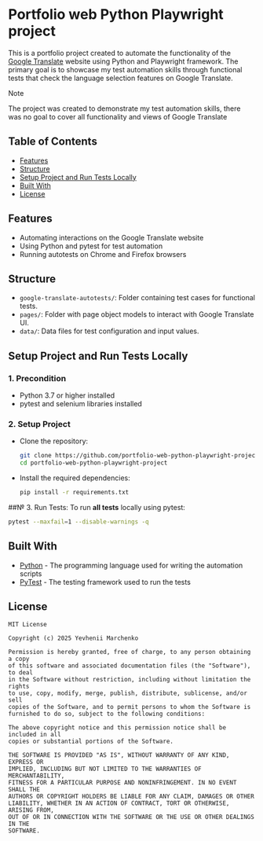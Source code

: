 # Portfolio web Python Playwright project

This is a portfolio project created to automate the functionality of the [Google Translate](https://translate.google.com/) website using Python and Playwright framework. The primary goal is to showcase my test automation skills through functional tests that check the language selection features on Google Translate.

> [!NOTE]
> The project was created to demonstrate my test automation skills, there was no goal to cover all functionality and views of Google Translate

## Table of Contents
- [Features](#features)
- [Structure](#structure)
- [Setup Project and Run Tests Locally](#setup-project-and-run-tests-locally)
- [Built With](#built-with)
- [License](#license)

## Features 
- Automating interactions on the Google Translate website
- Using Python and pytest for test automation
- Running autotests on Chrome and Firefox browsers

## Structure
- `google-translate-autotests/`: Folder containing test cases for functional tests.
- `pages/`: Folder with page object models to interact with Google Translate UI.
- `data/`: Data files for test configuration and input values.

## Setup Project and Run Tests Locally

### 1. Precondition
- Python 3.7 or higher installed
- pytest and selenium libraries installed

### 2. Setup Project
- Clone the repository:

    ```bash
    git clone https://github.com/portfolio-web-python-playwright-project.git
    cd portfolio-web-python-playwright-project
    ```

- Install the required dependencies:

    ```bash
    pip install -r requirements.txt
    ```

##№ 3. Run Tests:
To run **all tests** locally using pytest:

```bash
pytest --maxfail=1 --disable-warnings -q
```
## Built With
- [Python](https://www.python.org/) - The programming language used for writing the automation scripts
- [PyTest](https://pytest.org/) - The testing framework used to run the tests

## License
```
MIT License

Copyright (c) 2025 Yevhenii Marchenko

Permission is hereby granted, free of charge, to any person obtaining a copy
of this software and associated documentation files (the "Software"), to deal
in the Software without restriction, including without limitation the rights
to use, copy, modify, merge, publish, distribute, sublicense, and/or sell
copies of the Software, and to permit persons to whom the Software is
furnished to do so, subject to the following conditions:

The above copyright notice and this permission notice shall be included in all
copies or substantial portions of the Software.

THE SOFTWARE IS PROVIDED "AS IS", WITHOUT WARRANTY OF ANY KIND, EXPRESS OR
IMPLIED, INCLUDING BUT NOT LIMITED TO THE WARRANTIES OF MERCHANTABILITY,
FITNESS FOR A PARTICULAR PURPOSE AND NONINFRINGEMENT. IN NO EVENT SHALL THE
AUTHORS OR COPYRIGHT HOLDERS BE LIABLE FOR ANY CLAIM, DAMAGES OR OTHER
LIABILITY, WHETHER IN AN ACTION OF CONTRACT, TORT OR OTHERWISE, ARISING FROM,
OUT OF OR IN CONNECTION WITH THE SOFTWARE OR THE USE OR OTHER DEALINGS IN THE
SOFTWARE.
```